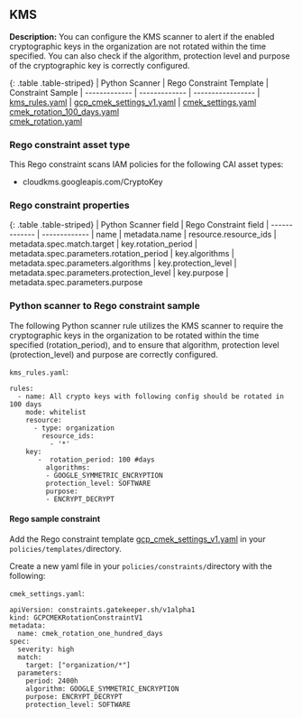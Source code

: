 ## KMS

**Description:** You can configure the KMS scanner to alert if the enabled 
cryptographic keys in the organization are not rotated within the time 
specified. You can also check if the algorithm, protection level and purpose 
of the cryptographic key is correctly configured.

{: .table .table-striped}
| Python Scanner | Rego Constraint Template | Constraint Sample
| ------------- | ------------- | -----------------
| [kms_rules.yaml](https://github.com/forseti-security/terraform-google-forseti/blob/master/modules/rules/templates/rules/kms_rules.yamll) | [gcp_cmek_settings_v1.yaml](https://github.com/forseti-security/policy-library/blob/master/policies/templates/gcp_cmek_settings_v1.yaml) | [cmek_settings.yaml](https://github.com/forseti-security/policy-library/blob/master/samples/cmek_settings.yaml)<br>[cmek_rotation_100_days.yaml](https://github.com/forseti-security/policy-library/blob/master/samples/cmek_rotation_100_days.yaml)<br>[cmek_rotation.yaml](https://github.com/forseti-security/policy-library/blob/master/samples/cmek_rotation.yaml)

### Rego constraint asset type

This Rego constraint scans IAM policies for the following CAI asset types:

- cloudkms.googleapis.com/CryptoKey

### Rego constraint properties

{: .table .table-striped}
| Python Scanner field | Rego Constraint field
| ------------- | -------------
| name | metadata.name
| resource.resource_ids | metadata.spec.match.target
| key.rotation_period | metadata.spec.parameters.rotation_period
| key.algorithms | metadata.spec.parameters.algorithms
| key.protection_level | metadata.spec.parameters.protection_level
| key.purpose | metadata.spec.parameters.purpose

### Python scanner to Rego constraint sample

The following Python scanner rule utilizes the KMS scanner to require the 
cryptographic keys in the organization to be rotated within the time specified 
(rotation_period), and to ensure that algorithm, protection level 
(protection_level) and purpose are correctly configured.

`kms_rules.yaml`:

```
rules:
  - name: All crypto keys with following config should be rotated in 100 days
    mode: whitelist
    resource:
      - type: organization
        resource_ids:
          - '*'
    key:
       -  rotation_period: 100 #days
         algorithms:
         - GOOGLE_SYMMETRIC_ENCRYPTION
         protection_level: SOFTWARE
         purpose:
         - ENCRYPT_DECRYPT
```

#### Rego sample constraint

Add the Rego constraint template 
[gcp_cmek_settings_v1.yaml](https://github.com/forseti-security/policy-library/blob/master/policies/templates/gcp_cmek_settings_v1.yaml) 
in your `policies/templates/`directory.

Create a new yaml file in your `policies/constraints/`directory with the following:

`cmek_settings.yaml`:

```
apiVersion: constraints.gatekeeper.sh/v1alpha1
kind: GCPCMEKRotationConstraintV1
metadata:
  name: cmek_rotation_one_hundred_days
spec:
  severity: high
  match:
    target: ["organization/*"]
  parameters:
    period: 2400h
    algorithm: GOOGLE_SYMMETRIC_ENCRYPTION
    purpose: ENCRYPT_DECRYPT
    protection_level: SOFTWARE
```
